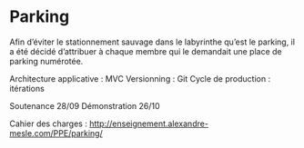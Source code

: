# Parking

Afin d’éviter le stationnement sauvage dans le labyrinthe qu’est le parking, il a été décidé d’attribuer à chaque membre qui le demandait une place de parking numérotée.

Architecture applicative : MVC Versionning : Git Cycle de production : itérations

Soutenance 28/09 Démonstration 26/10

Cahier des charges : http://enseignement.alexandre-mesle.com/PPE/parking/
